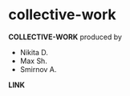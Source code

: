 # collective-work


**COLLECTIVE-WORK** produced by 
  - Nikita D.
  - Max Sh.
  - Smirnov A.
  
 **LINK**

